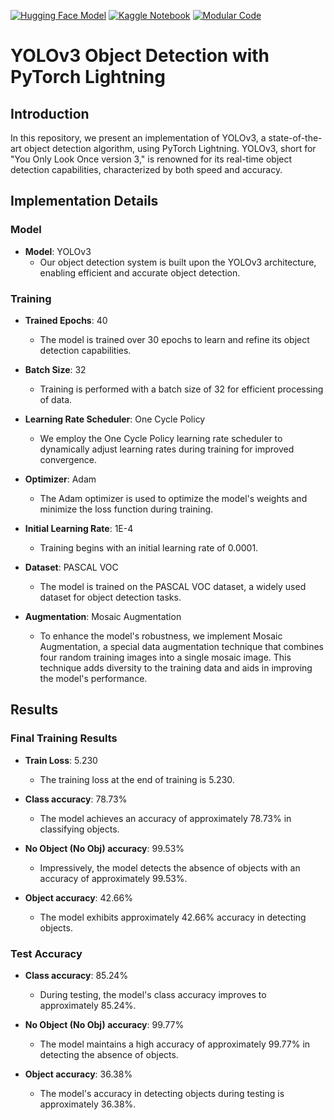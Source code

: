 [![Hugging Face Model](https://img.shields.io/badge/Hugging%20Face-Model%20Link-blue)](https://huggingface.co/spaces/skatti/YOLO-PASCO)
[![Kaggle Notebook](https://img.shields.io/badge/Kaggle-Notebook%20Training%20Link-blue)](https://www.kaggle.com/code/sushmithakatti/yolov3?scriptVersionId=141025965)
[![Modular Code](https://img.shields.io/badge/Modular-Code%20Link-blue)](https://github.com/Sushmitha-Katti/ERA/tree/main/Session_13_Yolo_and_object_detection_techniques/modular)

# YOLOv3 Object Detection with PyTorch Lightning

## Introduction

In this repository, we present an implementation of YOLOv3, a state-of-the-art object detection algorithm, using PyTorch Lightning. YOLOv3, short for "You Only Look Once version 3," is renowned for its real-time object detection capabilities, characterized by both speed and accuracy.

## Implementation Details

### Model

- **Model**: YOLOv3
  - Our object detection system is built upon the YOLOv3 architecture, enabling efficient and accurate object detection.

### Training

- **Trained Epochs**: 40
  - The model is trained over 30 epochs to learn and refine its object detection capabilities.

- **Batch Size**: 32
  - Training is performed with a batch size of 32 for efficient processing of data.

- **Learning Rate Scheduler**: One Cycle Policy
  - We employ the One Cycle Policy learning rate scheduler to dynamically adjust learning rates during training for improved convergence.

- **Optimizer**: Adam
  - The Adam optimizer is used to optimize the model's weights and minimize the loss function during training.

- **Initial Learning Rate**: 1E-4
  - Training begins with an initial learning rate of 0.0001.

- **Dataset**: PASCAL VOC
  - The model is trained on the PASCAL VOC dataset, a widely used dataset for object detection tasks.

- **Augmentation**: Mosaic Augmentation
  - To enhance the model's robustness, we implement Mosaic Augmentation, a special data augmentation technique that combines four random training images into a single mosaic image. This technique adds diversity to the training data and aids in improving the model's performance.

## Results

### Final Training Results

- **Train Loss**: 5.230
  - The training loss at the end of training is 5.230.

- **Class accuracy**: 78.73%
  - The model achieves an accuracy of approximately 78.73% in classifying objects.

- **No Object (No Obj) accuracy**: 99.53%
  - Impressively, the model detects the absence of objects with an accuracy of approximately 99.53%.

- **Object accuracy**: 42.66%
  - The model exhibits approximately 42.66% accuracy in detecting objects.

### Test Accuracy

- **Class accuracy**: 85.24%
  - During testing, the model's class accuracy improves to approximately 85.24%.

- **No Object (No Obj) accuracy**: 99.77%
  - The model maintains a high accuracy of approximately 99.77% in detecting the absence of objects.

- **Object accuracy**: 36.38%
  - The model's accuracy in detecting objects during testing is approximately 36.38%.
